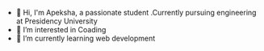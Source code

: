 - 👋 Hi,  I'm Apeksha, a passionate student .Currently pursuing engineering at Presidency University
- 👀 I’m interested in Coading
- 🌱 I’m currently learning web development


<!---
Apekshakv/I'm Apeksha, a passionate student .Currently pursuing engineering at Presidency Uiversity
--->
